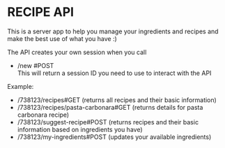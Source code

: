 # RECIPE API
This is a server app to help you manage your ingredients and recipes and make the best use of what you have :)

The API creates your own session when you call
* /new #POST<br>
This will return a session ID you need to use to interact with the API

Example:
* /738123/recipes#GET  (returns all recipes and their basic information)
* /738123/recipes/pasta-carbonara#GET (returns details for pasta carbonara recipe)
* /738123/suggest-recipe#POST  (returns recipes and their basic information based on ingredients you have)
* /738123/my-ingredients#POST (updates your available ingredients)
